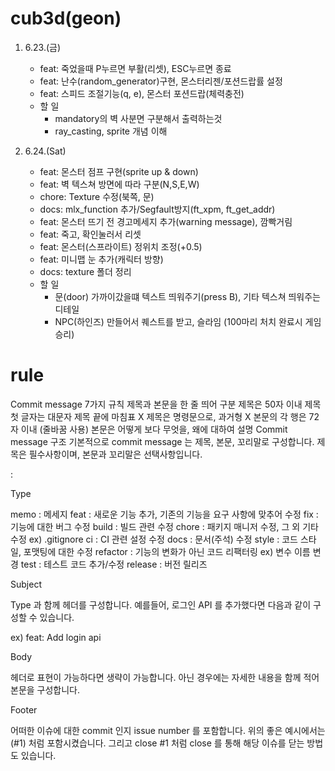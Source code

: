 # cub3d(geon)
1. 6.23.(금)
    + feat: 죽었을때 P누르면 부활(리셋), ESC누르면 종료
    + feat: 난수(random_generator)구현, 몬스터리젠/포션드랍률 설정
    + feat: 스피드 조절기능(q, e), 몬스터 포션드랍(체력충전)
    + 할 일
        - mandatory의 벽 사분면 구분해서 출력하는것
        - ray_casting, sprite 개념 이해 

2. 6.24.(Sat)
    + feat: 몬스터 점프 구현(sprite up & down)
    + feat: 벽 텍스쳐 방면에 따라 구분(N,S,E,W)
    + chore: Texture 수정(북쪽, 문)
    + docs: mlx_function 추가/Segfault방지(ft_xpm, ft_get_addr)
    + feat: 몬스터 뜨기 전 경고메세지 추가(warning message), 깜빡거림
    + feat: 죽고, 확인눌러서 리셋
    + feat: 몬스터(스프라이트) 정위치 조정(+0.5)
    + feat: 미니맵 눈 추가(캐릭터 방향)
    + docs: texture 폴더 정리
	+ 할 일
        - 문(door) 가까이갔을떄 텍스트 띄워주기(press B), 기타 텍스쳐 띄워주는 디테일
        - NPC(하인즈) 만들어서 퀘스트를 받고, 슬라임 (100마리 처치 완료시 게임 승리)



# rule
Commit message 7가지 규칙
제목과 본문을 한 줄 띄어 구분
제목은 50자 이내
제목 첫 글자는 대문자
제목 끝에 마침표 X
제목은 명령문으로, 과거형 X
본문의 각 행은 72자 이내 (줄바꿈 사용)
본문은 어떻게 보다 무엇을, 왜에 대하여 설명
Commit message 구조
기본적으로 commit message 는 제목, 본문, 꼬리말로 구성합니다.
제목은 필수사항이며, 본문과 꼬리말은 선택사항입니다.

<type>: <subject>

<body>

<footer>

Type

memo : 메세지
feat : 새로운 기능 추가, 기존의 기능을 요구 사항에 맞추어 수정
fix : 기능에 대한 버그 수정
build : 빌드 관련 수정
chore : 패키지 매니저 수정, 그 외 기타 수정 ex) .gitignore
ci : CI 관련 설정 수정
docs : 문서(주석) 수정
style : 코드 스타일, 포맷팅에 대한 수정
refactor : 기능의 변화가 아닌 코드 리팩터링 ex) 변수 이름 변경
test : 테스트 코드 추가/수정
release : 버전 릴리즈


Subject

Type 과 함께 헤더를 구성합니다. 예를들어, 로그인 API 를 추가했다면 다음과 같이 구성할 수 있습니다.

ex) feat: Add login api

Body

헤더로 표현이 가능하다면 생략이 가능합니다. 아닌 경우에는 자세한 내용을 함께 적어 본문을 구성합니다.

Footer

어떠한 이슈에 대한 commit 인지 issue number 를 포함합니다. 위의 좋은 예시에서는 (#1) 처럼 포함시켰습니다. 그리고 close #1 처럼 close 를 통해 해당 이슈를 닫는 방법도 있습니다.

